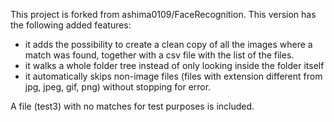 This project is forked from ashima0109/FaceRecognition.
This version has the following added features:
- it adds the possibility to create a clean copy of all the images where a match was found, together with a csv file with the list of the files.
- it walks a whole folder tree instead of only looking inside the folder itself
- it automatically skips non-image files (files with extension different from jpg, jpeg, gif, png) without stopping for error.

A file (test3) with no matches for test purposes is included.
